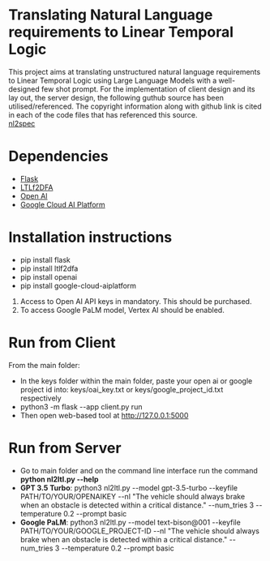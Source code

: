 # Translating Natural Language requirements to Linear Temporal Logic
This project aims at translating unstructured natural language requirements to Linear Temporal Logic using Large Language Models with a well-designed few shot prompt. For the implementation of client design and its lay out, the server design, the following guthub source has been utilised/referenced. The copyright information along with github link is cited in each of the code files that has referenced this source.  
[nl2spec](https://github.com/realChrisHahn2/nl2spec/tree/main)
# Dependencies
* [Flask](https://flask.palletsprojects.com/en/2.2.x/)  
* [LTLf2DFA](https://github.com/whitemech/LTLf2DFA)  
* [Open AI](https://openai.com/blog/openai-api)  
* [Google Cloud AI Platform](https://cloud.google.com/python/docs/reference/aiplatform/latest/index.html)  
# Installation instructions
* pip install flask  
* pip install ltlf2dfa  
* pip install openai  
* pip install google-cloud-aiplatform  

1. Access to Open AI API keys in mandatory. This should be purchased.  
2. To access Google PaLM model, Vertex AI should be enabled.  

# Run from Client
From the main folder:  
* In the keys folder within the main folder, paste your open ai or google project id into: keys/oai_key.txt or keys/google_project_id.txt respectively  
* python3 -m flask --app client.py run  
* Then open web-based tool at http://127.0.0.1:5000  
  
# Run from Server  
* Go to main folder and on the command line interface run the command __python nl2ltl.py --help__  
* __GPT 3.5 Turbo__: python3 nl2ltl.py --model gpt-3.5-turbo --keyfile PATH/TO/YOUR/OPENAIKEY --nl "The vehicle should always brake when an obstacle is detected within a critical distance." --num_tries 3 --temperature 0.2 --prompt basic  
* __Google PaLM__: python3 nl2ltl.py --model text-bison@001 --keyfile PATH/TO/YOUR/GOOGLE_PROJECT-ID --nl "The vehicle should always brake when an obstacle is detected within a critical distance." --num_tries 3 --temperature 0.2 --prompt basic  
